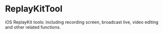 # ReplayKitTool
iOS ReplayKit tools: including recording screen, broadcast live, video editing and other related functions.
